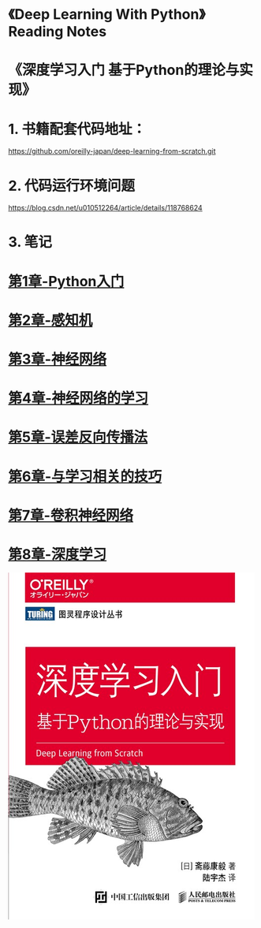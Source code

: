 # 《Deep Learning With Python》Reading Notes
# 《深度学习入门 基于Python的理论与实现》



# 1. 书籍配套代码地址：
<https://github.com/oreilly-japan/deep-learning-from-scratch.git>

# 2. 代码运行环境问题
<https://blog.csdn.net/u010512264/article/details/118768624>

# 3. 笔记
# [第1章-Python入门](./notes/第1章-Python入门.md)
# [第2章-感知机](./notes/第2章-感知机.md)
# [第3章-神经网络](./notes/第3章-神经网络.md)
# [第4章-神经网络的学习](./notes/第4章-神经网络的学习.md)
# [第5章-误差反向传播法](./notes/第5章-误差反向传播法.md)
# [第6章-与学习相关的技巧](./notes/第6章-与学习相关的技巧.md)
# [第7章-卷积神经网络](./notes/第7章-卷积神经网络.md)
# [第8章-深度学习](./notes/第8章-深度学习.md)


![alt 深度学习入门](./images/《深度学习入门》封面.jpg)  